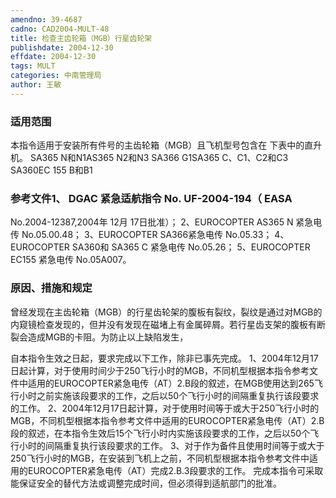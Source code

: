 ```yaml
---
amendno: 39-4687
cadno: CAD2004-MULT-48
title: 检查主齿轮箱（MGB）行星齿轮架
publishdate: 2004-12-30
effdate: 2004-12-30
tags: MULT
categories: 中南管理局
author: 王敏
---
```


### 适用范围 
本指令适用于安装所有件号的主齿轮箱（MGB）且飞机型号包含在
下表中的直升机。 SA365 N和N1AS365 N2和N3 SA366 G1SA365 C、C1、C2和C3 SA360EC 155 B和B1

### 参考文件1、 DGAC 紧急适航指令 No. UF-2004-194（ EASA 
No.2004-12387,2004年 12月 17日批准）； 2、EUROCOPTER AS365 N 紧急电传 No.05.00.48； 3、EUROCOPTER SA366紧急电传 No.05.33； 4、EUROCOPTER SA360和 SA365 C 紧急电传 No.05.26； 5、EUROCOPTER EC155 紧急电传 No.05A007。

### 原因、措施和规定 
曾经发现在主齿轮箱（MGB）的行星齿轮架的腹板有裂纹，裂纹是通过对MGB的内窥镜检查发现的，但并没有发现在磁堵上有金属碎屑。若行星齿支架的腹板有断裂会造成MGB的卡阻。为防止以上缺陷发生，
     
自本指令生效之日起，要求完成以下工作，除非已事先完成。 
 1、2004年12月17日起计算，对于使用时间少于250飞行小时的MGB，不同机型根据本指令参考文件中适用的EUROCOPTER紧急电传（AT）2.B段的叙述，在MGB使用达到265飞行小时之前实施该段要求的工作，之后以50个飞行小时的间隔重复执行该段要求的工作。 
   2、2004年12月17日起计算，对于使用时间等于或大于250飞行小时的MGB，不同机型根据本指令参考文件中适用的EUROCOPTER紧急电传（AT）2.B段的叙述，在本指令生效后15个飞行小时内实施该段要求的工作，之后以50个飞行小时的间隔重复执行该段要求的工作。 
    3、对于作为备件且使用时间等于或大于250飞行小时的MGB，在安装到飞机上之前，不同机型根据本指令参考文件中适用的EUROCOPTER紧急电传（AT）完成2.B.3段要求的工作。 
完成本指令可采取能保证安全的替代方法或调整完成时间，但必须得到适航部门的批准。 
